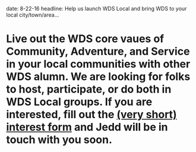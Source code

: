 date: 8-22-16
headline: Help us launch WDS Local and bring WDS to your local city/town/area...

# Live out the WDS core vaues of Community, Adventure, and Service in your local communities with other WDS alumn. We are looking for folks to host, participate, or do both in WDS Local groups. If you are interested, fill out the <a href="http://bit.ly/WDS-Local-Interest-Form">(very short) interest form</a> and Jedd will be in touch with you soon.   

